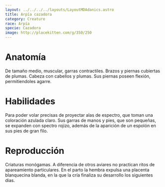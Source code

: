 ```yaml
---
layout: ../../../../layouts/LayoutMDAdanics.astro
title: Arpía cazadora
category: Creature
race: Arpía
specie: Cazadora
image: http://placekitten.com/g/350/250
---
```

# Anatomía
De tamaño medio, muscular, garras contractiles. Brazos y piernas cubiertas de plumas. Cabeza con cabellos y plumas. Sus piernas poseen flexión, permitiendoles agarre.

# Habilidades
Para poder volar precisas de proyectar alas de espectro, que toman una coloración azulada claro. Sus garras de manos y pies, que son pequeñas, se expanden con spectro rojizo, además de la aparición de un espolón en sus pies de gran filo.

# Reproducción
Criaturas monógamas. A diferencia de otros aviares no practican ritos de apareamiento particulares. En el parto la hembra expulsa una placenta blanquecina blanda, en la que la cría finaliza su desarrollo los siguientes dias.
